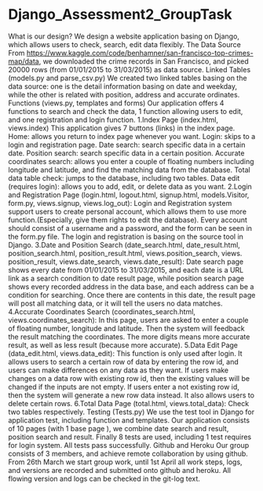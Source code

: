 # Django_Assessment2_GroupTask


What is our design?
We design a website application basing on Django, which allows users to check, search, edit data flexibly.
The Data Source
From https://www.kaggle.com/code/benhamner/san-francisco-top-crimes-map/data, we downloaded the crime records in San Francisco, and picked 20000 rows (from 01/01/2015 to 31/03/2015) as data source.
Linked Tables (models.py and parse_csv.py)
We created two linked tables basing on the data source: one is the detail information basing on date and weekday, while the other is related with position, address and accurate ordinates. 
Functions (views.py, templates and forms)
Our application offers 4 functions to search and check the data, 1 function allowing users to edit, and one registration and login function.
1.Index Page (index.html, views.index)
This application gives 7 buttons (links) in the index page. 
Home: allows you return to index page whenever you want.
Login: skips to a login and registration page.
Date search: search specific data in a certain date.
Position search: search specific data in a certain position.
Accurate coordinates search: allows you enter a couple of floating numbers including longitude and latitude, and find the matching data from the database.
Total data table check: jumps to the database, including two tables.
Data edit (requires login): allows you to add, edit, or delete data as you want.
2.Login and Registration Page 
(login.html, logout.html, signup.html, models.Visitor, form.py, views.signup, views.log_out):
Login and Registration system support users to create personal account, which allows them to use more function.(Especially, give them rights to edit the database). Every account should consist of a username and a password, and the form can be seen in the form.py file. The login and registration is basing on the source tool in Django.
3.Date and Position Search 
(date_search.html, date_result.html, position_search.html, position_result.html, views.position_search, views. position_result, views.date_search, views.date_result):
Date search page shows every date from 01/01/2015 to 31/03/2015, and each date is a URL link as a search condition to date result page, while position search page shows every recorded address in the data base, and each address can be a condition for searching. Once there are contents in this date, the result page will post all matching data, or it will tell the users no data matches.
4.Accurate Coordinates Search
 (coordinates_search.html, views.coordinates_search):
In this page, users are asked to enter a couple of floating number, longitude and latitude. Then the system will feedback the result matching the coordinates. The more digits means more accurate result, as well as less result (because more accurate).
5.Data Edit Page (data_edit.html, views.data_edit):
This function is only used after login. It allows users to search a certain row of data by entering the row id, and users can make differences on any data as they want. If users make changes on a data row with existing row id, then the existing values will be changed if the inputs are not empty. If users enter a not existing row id, then the system will generate a new row data instead. It also allows users to delete certain rows.
6.Total Data Page (total.html, views.total_data):
Check two tables respectively.
Testing (Tests.py)
We use the test tool in Django for application test, including function and templates. Our application consists of 10 pages (with 1 base page ), we combine date search and result, position search and result. Finally 8 tests are used, including 1 test requires for login system. All tests pass successfully.
Github and Heroku
Our group consists of 3 members, and achieve remote collaboration by using github. From 26th March we start group work, until 1st April all work steps, logs, and versions are recorded and submitted onto github and heroku. All flowing version and logs can be checked in the git-log text.
